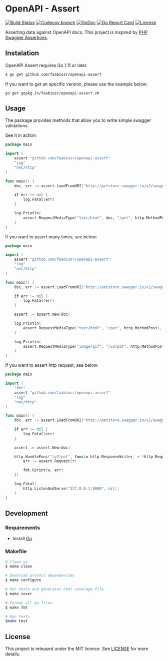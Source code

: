 # OpenAPI - Assert

[![Build Status](https://img.shields.io/travis/faabiosr/openapi-assert/master.svg?style=flat-square)](https://travis-ci.org/faabiosr/openapi-assert)
[![Codecov branch](https://img.shields.io/codecov/c/github/faabiosr/openapi-assert/master.svg?style=flat-square)](https://codecov.io/gh/faabiosr/openapi-assert)
[![GoDoc](https://img.shields.io/badge/godoc-reference-5272B4.svg?style=flat-square)](https://godoc.org/github.com/faabiosr/openapi-assert)
[![Go Report Card](https://goreportcard.com/badge/github.com/faabiosr/openapi-assert?style=flat-square)](https://goreportcard.com/report/github.com/faabiosr/openapi-assert)
[![License](https://img.shields.io/badge/License-MIT-blue.svg?style=flat-square)](https://github.com/faabiosr/openapi-assert/blob/master/LICENSE)

Asserting data against OpenAPI docs. This project is inspired by [PHP Swagger Assertions](https://github.com/Maks3w/SwaggerAssertions).

## Instalation

OpenAPI Assert requires Go 1.11 or later.

```sh
$ go get github.com/faabiosr/openapi-assert
```

If you want to get an specific version, please use the example below:

```
go get gopkg.in/faabiosr/openapi-assert.v0
```

## Usage
The package provides methods that allow you to write simple swagger validations.

See it in action:

```go
package main

import (
    assert "github.com/faabiosr/openapi-assert"
    "log"
    "net/http"
)

func main() {
    doc, err := assert.LoadFromURI("http://petstore.swagger.io/v2/swagger.json")

    if err != nil {
        log.Fatal(err)
    }

    log.Println(
        assert.RequestMediaType("text/html", doc, "/pet", http.MethodPost),
    )
}
```

If you want to assert many times, see below:

```go
package main

import (
    assert "github.com/faabiosr/openapi-assert"
    "log"
    "net/http"
)

func main() {
    doc, err := assert.LoadFromURI("http://petstore.swagger.io/v2/swagger.json")

    if err != nil {
        log.Fatal(err)
    }

    assert := assert.New(doc)

    log.Println(
        assert.RequestMediaType("text/html", "/pet", http.MethodPost),
    )

    log.Println(
        assert.RequestMediaType("image/gif", "/v2/pet", http.MethodPost),
    )
}
```

If you want to assert http request, see below:

```go
package main

import (
	"fmt"
	assert "github.com/faabiosr/openapi-assert"
	"log"
	"net/http"
)

func main() {
	doc, err := assert.LoadFromURI("http://petstore.swagger.io/v2/swagger.json")

	if err != nil {
		log.Fatal(err)
	}

	assert := assert.New(doc)

	http.HandleFunc("/v2/pet", func(w http.ResponseWriter, r *http.Request) {
		err := assert.Request(r)

		fmt.Fprint(w, err)
	})

	log.Fatal(
		http.ListenAndServe("127.0.0.1:9000", nil),
	)
}
```


## Development

### Requirements

- Install [Go](https://golang.org)

### Makefile
```sh
# Clean up
$ make clean

# Download project dependencies
$ make configure

# Run tests and generates html coverage file
$ make cover

# Format all go files
$ make fmt

# Run tests
$make test
```

## License

This project is released under the MIT licence. See [LICENSE](https://github.com/faabiosr/openapi-assert/blob/master/LICENSE) for more details.
